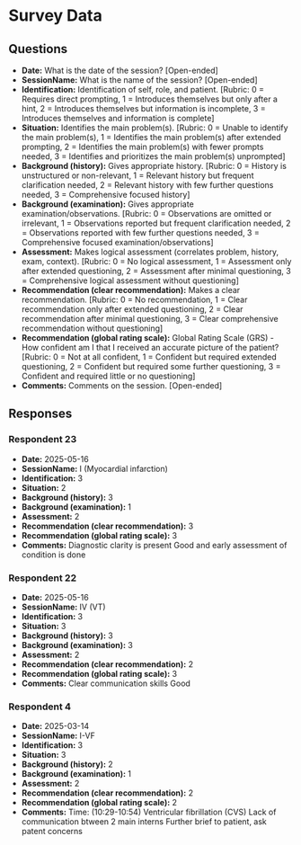 # Survey Data

## Questions

- **Date:** What is the date of the session? [Open-ended]
- **SessionName:** What is the name of the session? [Open-ended]
- **Identification:** Identification of self, role, and patient. [Rubric: 0 = Requires direct prompting, 1 = Introduces themselves but only after a hint, 2 = Introduces themselves but information is incomplete, 3 = Introduces themselves and information is complete]
- **Situation:** Identifies the main problem(s). [Rubric: 0 = Unable to identify the main problem(s), 1 = Identifies the main problem(s) after extended prompting, 2 = Identifies the main problem(s) with fewer prompts needed, 3 = Identifies and prioritizes the main problem(s) unprompted]
- **Background (history):** Gives appropriate history. [Rubric: 0 = History is unstructured or non-relevant, 1 = Relevant history but frequent clarification needed, 2 = Relevant history with few further questions needed, 3 = Comprehensive focused history]
- **Background (examination):** Gives appropriate examination/observations. [Rubric: 0 = Observations are omitted or irrelevant, 1 = Observations reported but frequent clarification needed, 2 = Observations reported with few further questions needed, 3 = Comprehensive focused examination/observations]
- **Assessment:** Makes logical assessment (correlates problem, history, exam, context). [Rubric: 0 = No logical assessment, 1 = Assessment only after extended questioning, 2 = Assessment after minimal questioning, 3 = Comprehensive logical assessment without questioning]
- **Recommendation (clear recommendation):** Makes a clear recommendation. [Rubric: 0 = No recommendation, 1 = Clear recommendation only after extended questioning, 2 = Clear recommendation after minimal questioning, 3 = Clear comprehensive recommendation without questioning]
- **Recommendation (global rating scale):** Global Rating Scale (GRS) - How confident am I that I received an accurate picture of the patient? [Rubric: 0 = Not at all confident, 1 = Confident but required extended questioning, 2 = Confident but required some further questioning, 3 = Confident and required little or no questioning]
- **Comments:** Comments on the session. [Open-ended]

## Responses


### Respondent 23

- **Date:** 2025-05-16
- **SessionName:** I (Myocardial infarction)
- **Identification:** 3
- **Situation:** 2
- **Background (history):** 3
- **Background (examination):** 1
- **Assessment:** 2
- **Recommendation (clear recommendation):** 3
- **Recommendation (global rating scale):** 3
- **Comments:** Diagnostic clarity is present
Good and early assessment of condition is done

### Respondent 22

- **Date:** 2025-05-16
- **SessionName:** IV (VT)
- **Identification:** 3
- **Situation:** 3
- **Background (history):** 3
- **Background (examination):** 3
- **Assessment:** 2
- **Recommendation (clear recommendation):** 2
- **Recommendation (global rating scale):** 3
- **Comments:** Clear communication skills
Good

### Respondent 4

- **Date:** 2025-03-14
- **SessionName:** I-VF
- **Identification:** 3
- **Situation:** 3
- **Background (history):** 2
- **Background (examination):** 1
- **Assessment:** 2
- **Recommendation (clear recommendation):** 2
- **Recommendation (global rating scale):** 2
- **Comments:** Time: (10:29-10:54)
Ventricular fibrillation (CVS)
Lack of communication btween 2 main interns
Further brief to patient, ask patent concerns
